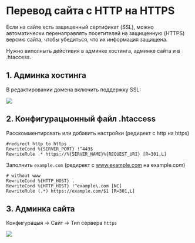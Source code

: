 # Перевод сайта с HTTP на HTTPS

Если на сайте есть защищенный сертификат (SSL), можно автоматически перенаправлять посетителей на защищенную (HTTPS) версию сайта, чтобы убедиться, что их информация защищена.

Нужно виполныть дейстивия в админке хостинга, админке сайта и в .htaccess.

## 1. Админка хостинга

В редактировании домена включить поддержку SSL:

![](1.jpg)

## 2. Конфигурацыонный файл .htaccess

Расскомментировать или добавить настройки (редирект с http на https)

```
#redirect http to https
RewriteCond %{SERVER_PORT} !^443$
RewriteRule .* https://%{SERVER_NAME}%{REQUEST_URI} [R=301,L]
```

Заполнить `example.com` (редирект с www.example.com на example.com)

```
# without www
RewriteCond %{HTTP_HOST} .
RewriteCond %{HTTP_HOST} !^example\.com [NC]
RewriteRule (.*) https://example.com/$1 [R=301,L]
```

## 3. Админка сайта

Конфигурацыя -> Сайт -> Тип сервера  `https`

![](2.jpg)

